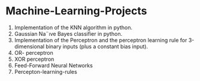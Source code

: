 # Machine-Learning-Projects

1) Implementation of the KNN algorithm in python.
2) Gaussian Na¨ıve Bayes classifier in python.
3) Implementation of the Perceptron and the perceptron learning rule for 3-dimensional binary inputs (plus a constant bias input).
4) OR- perceptron
5) XOR perceptron
6) Feed-Forward Neural Networks
7) Percepton-learning-rules

